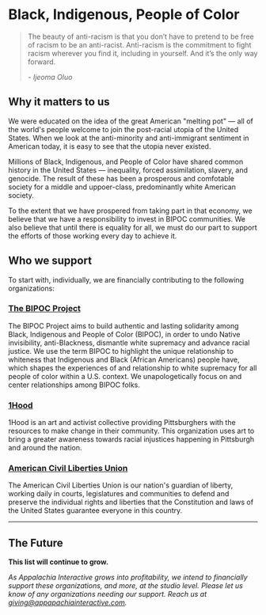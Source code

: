 # Black, Indigenous, People of Color

> The beauty of anti-racism is that you don’t have to pretend to be free of racism to be an anti-racist. Anti-racism is the commitment to fight racism wherever you find it, including in yourself. And it’s the only way forward.
>
> *-  Ijeoma Oluo*

## Why it matters to us

We were educated on the idea of the great American "melting pot" — all of the world's people welcome to join the post-racial utopia of the United States.  When we look at the anti-minority and anti-immigrant sentiment in American today, it is easy to see that the utopia never existed.  

Millions of Black, Indigenous, and People of Color have shared common history in the United States — inequality, forced assimilation, slavery, and genocide.  The result of these has been a prosperous and comfotable society for a middle and uppoer-class, predominantly white American society.  

To the extent that we have prospered from taking part in that economy, we believe that we have a responsibility to invest in BIPOC communities.  We also believe that until there is equality for all, we must do our part to support the efforts of those working every day to achieve it.

## Who we support

To start with, individually, we are financially contributing to the following organizations:

### [The BIPOC Project](https://www.thebipocproject.org/)

The BIPOC Project aims to build authentic and lasting solidarity among Black, Indigenous and People of Color (BIPOC), in order to undo Native invisibility, anti-Blackness, dismantle white supremacy and advance racial justice.  We use the term BIPOC to highlight the unique relationship to whiteness that Indigenous and Black (African Americans) people have, which shapes the experiences of and relationship to white supremacy for all people of color within a U.S. context. We unapologetically focus on and center relationships among BIPOC folks.

### [1Hood](https://www.1hood.org/)

1Hood is an art and activist collective providing Pittsburghers with the resources to make change in their community. This organization uses art to bring a greater awareness towards racial injustices happening in Pittsburgh and around the nation.

### [American Civil Liberties Union](https://www.lenape-nation.org)

The American Civil Liberties Union is our nation's guardian of liberty, working daily in courts, legislatures and communities to defend and preserve the individual rights and liberties that the Constitution and laws of the United States guarantee everyone in this country.

---

## The Future

**This list will continue to grow.**

*As Appalachia Interactive grows into profitability, we intend to financially support these organizations, and more, at the studio level.  Please let us know of any organizations needing our support.  Reach us at [giving@appapachiainteractive.com](mailto:giving@appalachiainteractive.com).*
